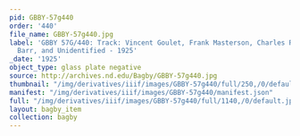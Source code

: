 ```yaml
---
pid: GBBY-57g440
order: '440'
file_name: GBBY-57g440.jpg
label: 'GBBY 57G/440: Track: Vincent Goulet, Frank Masterson, Charles Riley, William
  Barr, and Unidentified - 1925'
_date: '1925'
object_type: glass plate negative
source: http://archives.nd.edu/Bagby/GBBY-57g440.jpg
thumbnail: "/img/derivatives/iiif/images/GBBY-57g440/full/250,/0/default.jpg"
manifest: "/img/derivatives/iiif/images/GBBY-57g440/manifest.json"
full: "/img/derivatives/iiif/images/GBBY-57g440/full/1140,/0/default.jpg"
layout: bagby_item
collection: bagby
---
```

